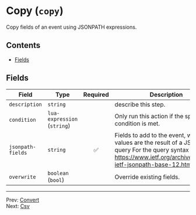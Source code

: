 # Copy (`copy`)

Copy fields of an event using JSONPATH expressions.


## Contents

- [Fields](#fields)




## Fields


| Field | Type | Required | Description |
|---|---|:---:|---|
| `description` | `string` |  | describe this step. |
| `condition` | `lua-expression` (`string`) |  | Only run this action if the specified condition is met. |
| `jsonpath-fields` | `string` | ✅ | Fields to add to the event, where the values are the result of a JSONPath query For the query syntax see: https://www.ietf.org/archive/id/draft-ietf-jsonpath-base-12.html. |
| `overwrite` | `boolean` (`bool`) |  | Override existing fields. |








---
Prev: [Convert](convert.md)  
Next: [Csv](csv.md)  
